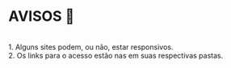 # AVISOS :pencil: #
</br>
1. Alguns sites podem, ou não, estar responsivos.
</br>
2. Os links para o acesso estão nas em suas respectivas pastas.